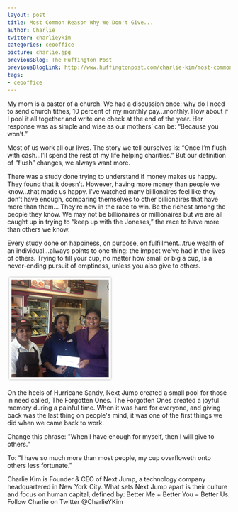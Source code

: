 ```yaml
---
layout: post
title: Most Common Reason Why We Don't Give...
author: Charlie
twitter: charlieykim
categories: ceooffice
picture: charlie.jpg
previousBlog: The Huffington Post
previousBlogLink: http://www.huffingtonpost.com/charlie-kim/most-common-reason-why-we_b_4063615.html
tags:
- ceooffice
---
```


My mom is a pastor of a church. We had a discussion once: why do I need to send church tithes, 10 percent of my monthly pay…monthly. How about if I pool it all together and write one check at the end of the year. Her response was as simple and wise as our mothers’ can be: “Because you won’t.”

Most of us work all our lives. The story we tell ourselves is: “Once I’m flush with cash…I’ll spend the rest of my life helping charities.” But our definition of “flush” changes, we always want more.

There was a study done trying to understand if money makes us happy. They found that it doesn’t. However, having more money than people we know…that made us happy. I’ve watched many billionaires feel like they don’t have enough, comparing themselves to other billionaires that have more than them… They’re now in the race to win. Be the richest among the people they know. We may not be billionaires or millionaires but we are all caught up in trying to “keep up with the Joneses,” the race to have more than others we know.

Every study done on happiness, on purpose, on fulfillment…true wealth of an individual…always points to one thing: the impact we’ve had in the lives of others. Trying to fill your cup, no matter how small or big a cup, is a never-ending pursuit of emptiness, unless you also give to others.

![Lokeya giving her portion of the fund to a Dunkin Donuts worker](/images/lokeya_sandy_check.png)

On the heels of Hurricane Sandy, Next Jump created a small pool for those in need called, The Forgotten Ones. The Forgotten Ones created a joyful memory during a painful time. When it was hard for everyone, and giving back was the last thing on people's mind, it was one of the first things we did when we came back to work.

Change this phrase: 
"When I have enough for myself, then I will give to others."

To:
"I have so much more than most people, my cup overfloweth onto others less fortunate."

Charlie Kim is Founder & CEO of Next Jump, a technology company headquartered in New York City. What sets Next Jump apart is their culture and focus on human capital, defined by: Better Me + Better You = Better Us. Follow Charlie on Twitter @CharlieYKim
